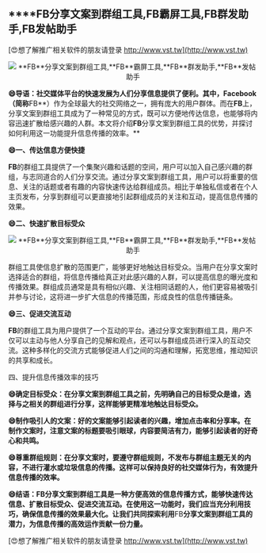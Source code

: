 ## ****FB**分享文案到群组工具,**FB**霸屏工具,**FB**群发助手,**FB**发帖助手**

[😍想了解推广相关软件的朋友请登录 http://www.vst.tw](http://www.vst.tw)

 <center><img src="https://vst.tw/MP4/tuiguang/png/7.png" alt="**FB**分享文案到群组工具,**FB**霸屏工具,**FB**群发助手,**FB**发帖助手"></center>

**😄导语：社交媒体平台的快速发展为人们分享信息提供了便利。其中，Facebook（简称**FB**）作为全球最大的社交网络之一，拥有庞大的用户群体。而在**FB**上，分享文案到群组工具成为了一种常见的方式，既可以方便地传达信息，也能够将内容迅速扩散给感兴趣的人群。本文将介绍**FB**分享文案到群组工具的优势，并探讨如何利用这一功能提升信息传播的效率。**

**😄一、传达信息方便快捷**

**FB**的群组工具提供了一个集聚兴趣和话题的空间，用户可以加入自己感兴趣的群组，与志同道合的人们分享交流。通过分享文案到群组工具，用户可以将重要的信息、关注的话题或者有趣的内容快速传达给群组成员。相比于单独私信或者在个人主页发布，分享到群组可以更直接地引起群组成员的关注和互动，提高信息传播的效果。

**😄二、快速扩散目标受众**

 <center><img src="https://vst.tw/MP4/tuiguang/png/4.png" alt="**FB**分享文案到群组工具,**FB**霸屏工具,**FB**群发助手,**FB**发帖助手"></center>

群组工具使信息扩散的范围更广，能够更好地触达目标受众。当用户在分享文案时选择适合的群组，将信息传播给真正对此感兴趣的人群，可以提高信息的曝光度和传播效果。群组成员通常是具有相似兴趣、关注相同话题的人，他们更容易被吸引并参与讨论，这将进一步扩大信息的传播范围，形成良性的信息传播链条。

**😄三、促进交流互动**

**FB**的群组工具为用户提供了一个互动的平台。通过分享文案到群组工具，用户不仅可以主动与他人分享自己的见解和观点，还可以与群组成员进行深入的互动交流。这种多样化的交流方式能够促进人们之间的沟通和理解，拓宽思维，推动知识的共享和成长。

四、提升信息传播效率的技巧

**😄确定目标受众：在分享文案到群组工具之前，先明确自己的目标受众是谁，选择与之相关的群组进行分享，这样能够更精准地触达目标受众。**

**😄制作吸引人的文案：好的文案能够引起读者的兴趣，增加点击率和分享率。在制作文案时，注意文案的标题要吸引眼球，内容要简洁有力，能够引起读者的好奇心和共鸣。**

**😄尊重群组规则：在分享文案时，要遵守群组规则，不发布与群组主题无关的内容，不进行灌水或垃圾信息的传播。这样可以保持良好的社交媒体行为，有效提升信息传播的效率。**

**😄结语：**FB**分享文案到群组工具是一种方便高效的信息传播方式，能够快速传达信息、扩散目标受众、促进交流互动。在使用这一功能时，我们应当充分利用技巧，确保信息传播的效果最大化。让我们共同探索利用**FB**分享文案到群组工具的潜力，为信息传播的高效运作贡献一份力量。**

[😍想了解推广相关软件的朋友请登录 http://www.vst.tw](http://www.vst.tw)



